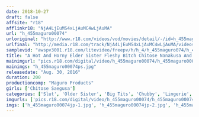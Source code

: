 ```yaml
---
date: 2018-10-27
draft: false
affsite: "r18"
afflinkr18: "NjA4LjEuMS4xLjAuMC4wLjAuMA"
url: "h_455maguro00074"
urloriginal: "http://www.r18.com/videos/vod/movies/detail/-/id=h_455maguro00074"
urlfinal: "http://media.r18.com/track/NjA4LjEuMS4xLjAuMC4wLjAuMA/videos/vod/movies/detail/-/id=h_455maguro00074"
samplevid: "awspv3001.r18.com/litevideo/freepv/h/h_4/h_455maguro074/h_455maguro074_dmb_w.mp4"
title: "A Hot And Horny Elder Sister Fleshy Bitch Chitose Nanakusa And Her Cock Sucking Summer"
mainimgurl: "pics.r18.com/digital/video/h_455maguro00074/h_455maguro00074ps.jpg"
mainimgs: "h_455maguro00074ps.jpg"
releasedate: "Aug. 30, 2016"
duration: 200
productioncomp: "Maguro Products"
girls: ['Chitose Saegusa']
categories: ['Slut', 'Older Sister', 'Big Tits', 'Chubby', 'Lingerie', 'Featured Actress', 'Threesome / Foursome', 'Hi-Def']
imgurls: ['pics.r18.com/digital/video/h_455maguro00074/h_455maguro00074jp-1.jpg', 'pics.r18.com/digital/video/h_455maguro00074/h_455maguro00074jp-2.jpg', 'pics.r18.com/digital/video/h_455maguro00074/h_455maguro00074jp-3.jpg', 'pics.r18.com/digital/video/h_455maguro00074/h_455maguro00074jp-4.jpg', 'pics.r18.com/digital/video/h_455maguro00074/h_455maguro00074jp-5.jpg', 'pics.r18.com/digital/video/h_455maguro00074/h_455maguro00074jp-6.jpg', 'pics.r18.com/digital/video/h_455maguro00074/h_455maguro00074jp-7.jpg', 'pics.r18.com/digital/video/h_455maguro00074/h_455maguro00074jp-8.jpg', 'pics.r18.com/digital/video/h_455maguro00074/h_455maguro00074jp-9.jpg', 'pics.r18.com/digital/video/h_455maguro00074/h_455maguro00074jp-10.jpg', 'pics.r18.com/digital/video/h_455maguro00074/h_455maguro00074jp-11.jpg', 'pics.r18.com/digital/video/h_455maguro00074/h_455maguro00074jp-12.jpg', 'pics.r18.com/digital/video/h_455maguro00074/h_455maguro00074jp-13.jpg', 'pics.r18.com/digital/video/h_455maguro00074/h_455maguro00074jp-14.jpg', 'pics.r18.com/digital/video/h_455maguro00074/h_455maguro00074jp-15.jpg', 'pics.r18.com/digital/video/h_455maguro00074/h_455maguro00074jp-16.jpg', 'pics.r18.com/digital/video/h_455maguro00074/h_455maguro00074jp-17.jpg', 'pics.r18.com/digital/video/h_455maguro00074/h_455maguro00074jp-18.jpg', 'pics.r18.com/digital/video/h_455maguro00074/h_455maguro00074jp-19.jpg', 'pics.r18.com/digital/video/h_455maguro00074/h_455maguro00074jp-20.jpg']
imgs: ['h_455maguro00074jp-1.jpg', 'h_455maguro00074jp-2.jpg', 'h_455maguro00074jp-3.jpg', 'h_455maguro00074jp-4.jpg', 'h_455maguro00074jp-5.jpg', 'h_455maguro00074jp-6.jpg', 'h_455maguro00074jp-7.jpg', 'h_455maguro00074jp-8.jpg', 'h_455maguro00074jp-9.jpg', 'h_455maguro00074jp-10.jpg', 'h_455maguro00074jp-11.jpg', 'h_455maguro00074jp-12.jpg', 'h_455maguro00074jp-13.jpg', 'h_455maguro00074jp-14.jpg', 'h_455maguro00074jp-15.jpg', 'h_455maguro00074jp-16.jpg', 'h_455maguro00074jp-17.jpg', 'h_455maguro00074jp-18.jpg', 'h_455maguro00074jp-19.jpg', 'h_455maguro00074jp-20.jpg']
---
```

